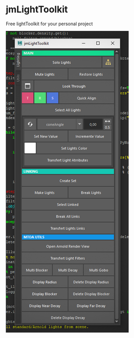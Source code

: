 # jmLightToolkit
Free lightToolkit for your personal project

![Image of Yaktocat](https://github.com/JsnMertens/jmLightToolkit/blob/master/resourcesLightToolkit/printscreen.jpg)
